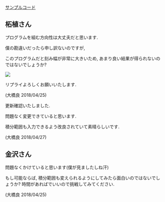 [サンプルコード](sample.py)

## 柘植さん

プログラムを組む方向性は大丈夫だと思います.

僕の勘違いだったら申し訳ないのですが,

このプログラムだと刻み幅が非常に大きいため, あまり良い結果が得られないのではないでしょうか?

<img src="https://latex.codecogs.com/gif.latex?\int_{0}^{10}x^2+x+1\approx393.33"/>

リプライよろしくお願いいたします.

(大橋良 2018/04/25)

更新確認いたしました.

問題なく変更できていると思います.

積分範囲も入力できるよう改良されていて素晴らしいです.

(大橋良 2018/04/27)

## 金沢さん

問題なくかけていると思います(僕が見ましたしね汗)

もし可能ならば, 積分範囲も変えられるようにしてみたら面白いのではないでしょうか? 時間があればでいいので挑戦してみてください.

(大橋良 2018/04/25)

